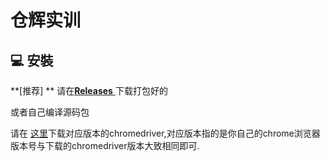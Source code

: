 # 仓辉实训

## 💻 安裝

**[推荐] ** 请在[**Releases** ](https://github.com/Cuttlef/SkipCourse/releases)下载打包好的

或者自己编译源码包



请在 [这里](https://registry.npmmirror.com/binary.html?path=chromedriver/)下载对应版本的chromedriver,对应版本指的是你自己的chrome浏览器版本号与下载的chromedriver版本大致相同即可.

